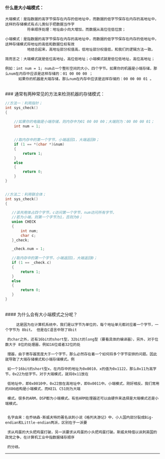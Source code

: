 

#### 什么是大小端模式：

    大端模式：是指数据的高字节保存在内存的低地址中，而数据的低字节保存在内存的高地址中，这样的存储模式有点儿类似于把数据当作字
              符串顺序处理：地址由小向大增加，而数据从高位往低位放；
    
    小端模式：是指数据的高字节保存在内存的高地址中，而数据的低字节保存在内存的低地址中，这种存储模式将地址的高低和数据位权有效
              地结合起来，高地址部分权值高，低地址部分权值低，和我们的逻辑方法一致。
   
    简而言之：大端模式就是低位高地址，高位低地址；小端模式就是低位低地址，高位高地址；
    
    例如：int num = 1; num占一个整形空间的大小，四个字节。如果你的机器是小端存储，那么num在内存中应该是这样存储的：01 00 00 00 ；
          如果你的机器是大端存储，那么num在内存中应该是这样存储的：00 00 00 01 。 


<br>
### 通常有两种常见的方法来检测机器的存储模式：


```cpp
//方法一：利用指针；
int sys_check()
{
    
    //如果你的电脑是小端存储，则内存中为01 00 00 00；大端则为：00 00 00 01；
    int num = 1;            
 
   
    //取内存中的第一个字节，小端返回1，大端返回0；
    if (1 == *(char *)&num)
    {
        return 1;   
    }
    else
    {
        return 0;
    }
}
 
 ```
 
 
 ```cpp
//方法二：利用联合体；
int sys_check()
{
    
    //该共用体占四个字节，c访问第一个字节，num访问所有字节，
    //若为小端，则第一个字节为1，否则为0；
    union CHECK
    {
        int num;
        char c;
    }_check;
 
    _check.num = 1;
         
    //取内存中的第一个字节，小端返回1，大端返回0；
    if (1 == _check.c)
    {
        return 1;
    }
    else
    {
        return 0;
    }
}


```

<br>
#### 为什么会有大小端模式之分呢？

         这是因为在计算机系统中，我们是以字节为单位的，每个地址单元都对应着一个字节，一个字节为 8bit。 但是在C语言中除了8bit
     
     的char之外，还有16bit的short型，32bit的long型（要看具体的编译器），另外，对于位数大于 8位的处理器，例如16位或者32位的处
     
     理器，由于寄存器宽度大于一个字节，那么必然存在着一个如何将多个字节安排的问题。因此就导致了大端存储模式和小端存储模式。例
     
     如一个16bit的short型x，在内存中的地址为0x0010，x的值为0x1122，那么0x11为高字节，0x22为低字节。对于大端模式，就将0x11放在
     
     低地址中，即0x0010中，0x22放在高地址中，即0x0011中。小端模式，刚好相反。我们常用的X86结构是小端模式，而KEIL C51则为大端
    
     模式。很多的ARM，DSP都为小端模式。有些ARM处理器还可以由硬件来选择是大端模式还是小端模式。
     
     
     名字由来：在乔纳森·斯威夫特的著名讽刺小说《格列夫游记》中，小人国内部分裂成Big-endian和Little-endian两派，区别在于一派要
     
     求从鸡蛋的大头把鸡蛋打破，另一派要求从鸡蛋的小头把鸡蛋打破。斯威夫特借以讽刺英国的政党之争，在计算机工业中指数据储存顺序
     
     的分歧。


----------------------------------------------------------------------------------------------------------------------------------



